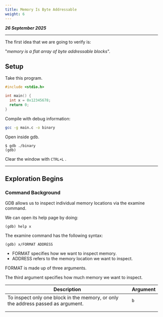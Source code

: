 ```yaml
---
title: Memory Is Byte Addressable
weight: 6
---
```


_**26 September 2025**_

***

The first idea that we are going to verify is:

&#x20;                   "_memory is a flat array of byte addressable blocks_".

## Setup

Take this program.

```c
#include <stdio.h>

int main() {
  int x = 0x12345678;
  return 0;
}
```

Compile with debug information:

```bash
gcc -g main.c -o binary
```

Open inside gdb.

```
$ gdb ./binary
(gdb)
```

Clear the window with `CTRL+L` .

***

## Exploration Begins

### Command Background

GDB allows us to inspect individual memory locations via the examine command.

We can open its help page by doing:

```
(gdb) help x
```

The examine command has the following syntax:

```
(gdb) x/FORMAT ADDRESS
```

* FORMAT specifies how we want to inspect memory.
* ADDRESS refers to the memory location we want to inspect.

FORMAT is made up of three arguments.

The third argument specifies how much memory we want to inspect.

<table><thead><tr><th width="488">Description</th><th>Argument</th></tr></thead><tbody><tr><td>To inspect only one block in the memory, or only the address passed as argument.</td><td><code>b</code></td></tr><tr><td></td><td></td></tr><tr><td></td><td></td></tr></tbody></table>

